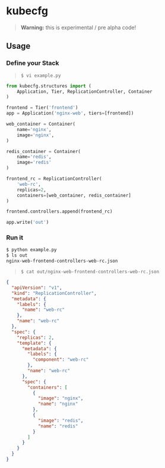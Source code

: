 # kubecfg

> **Warning:** this is experimental / pre alpha code!

## Usage

### Define your Stack

> ``$ vi example.py``

```python
from kubecfg.structures import (
    Application, Tier, ReplicationController, Container
)

frontend = Tier('frontend')
app = Application('nginx-web', tiers=[frontend])

web_container = Container(
    name='nginx',
    image='nginx',
)

redis_container = Container(
    name='redis',
    image='redis'
)

frontend_rc = ReplicationController(
    'web-rc',
    replicas=2,
    containers=[web_container, redis_container]
)

frontend.controllers.append(frontend_rc)

app.write('out')
```

### Run it

```bash
$ python example.py
$ ls out
nginx-web-frontend-controllers-web-rc.json
```

> ``$ cat out/nginx-web-frontend-controllers-web-rc.json``

```json
{
  "apiVersion": "v1",
  "kind": "ReplicationController",
  "metadata": {
    "labels": {
      "name": "web-rc"
    },
    "name": "web-rc"
  },
  "spec": {
    "replicas": 2,
    "template": {
      "metadata": {
        "labels": {
          "component": "web-rc"
        },
        "name": "web-rc"
      },
      "spec": {
        "containers": [
          {
            "image": "nginx",
            "name": "nginx"
          },
          {
            "image": "redis",
            "name": "redis"
          }
        ]
      }
    }
  }
}
```

